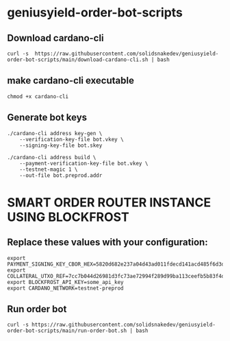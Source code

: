 # geniusyield-order-bot-scripts

## Download cardano-cli

```
curl -s  https://raw.githubusercontent.com/solidsnakedev/geniusyield-order-bot-scripts/main/download-cardano-cli.sh | bash
```

## make cardano-cli executable

```
chmod +x cardano-cli
```

## Generate bot keys

```
./cardano-cli address key-gen \
	--verification-key-file bot.vkey \
	--signing-key-file bot.skey

./cardano-cli address build \
    --payment-verification-key-file bot.vkey \
    --testnet-magic 1 \
    --out-file bot.preprod.addr
```

# SMART ORDER ROUTER INSTANCE USING BLOCKFROST

## Replace these values with your configuration:

```
export PAYMENT_SIGNING_KEY_CBOR_HEX=5820d682e237a04d43ad011fdecd141acd485f6d3d634466692d58f6d75250f39134
export COLLATERAL_UTXO_REF=7cc7b044d26981d3fc73ae72994f289d99ba113ceefb5b83f4d7643bfb12682a#1
export BLOCKFROST_API_KEY=some_api_key
export CARDANO_NETWORK=testnet-preprod
```

## Run order bot

```
curl -s https://raw.githubusercontent.com/solidsnakedev/geniusyield-order-bot-scripts/main/run-order-bot.sh | bash
```

